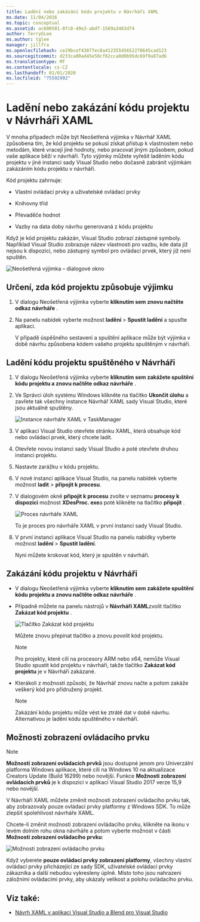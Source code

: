 ```yaml
---
title: Ladění nebo zakázání kódu projektu v Návrháři XAML
ms.date: 11/04/2016
ms.topic: conceptual
ms.assetid: ac600581-8fc8-49e3-abdf-1569a3483d74
author: TerryGLee
ms.author: tglee
manager: jillfra
ms.openlocfilehash: ce29bcef43877ec8a41235545652278645cad123
ms.sourcegitcommit: d233ca00ad45e50cf62cca0d0b95dc69f0a87ad6
ms.translationtype: MT
ms.contentlocale: cs-CZ
ms.lasthandoff: 01/01/2020
ms.locfileid: "75592992"
---
```

# <a name="debug-or-disable-project-code-in-xaml-designer"></a>Ladění nebo zakázání kódu projektu v Návrháři XAML

V mnoha případech může být Neošetřená výjimka v Návrhář XAML způsobena tím, že kód projektu se pokusí získat přístup k vlastnostem nebo metodám, které vracejí jiné hodnoty, nebo pracovat jiným způsobem, pokud vaše aplikace běží v návrháři. Tyto výjimky můžete vyřešit laděním kódu projektu v jiné instanci sady Visual Studio nebo dočasně zabránit výjimkám zakázáním kódu projektu v návrháři.

Kód projektu zahrnuje:

- Vlastní ovládací prvky a uživatelské ovládací prvky

- Knihovny tříd

- Převaděče hodnot

- Vazby na data doby návrhu generovaná z kódu projektu

Když je kód projektu zakázán, Visual Studio zobrazí zástupné symboly. Například Visual Studio zobrazuje název vlastnosti pro vazbu, kde data již nejsou k dispozici, nebo zástupný symbol pro ovládací prvek, který již není spuštěn.

![Neošetřená výjimka – dialogové okno](media/xaml_unhandledexception.png)

## <a name="to-determine-if-project-code-is-causing-an-exception"></a>Určení, zda kód projektu způsobuje výjimku

1. V dialogu Neošetřená výjimka vyberte **kliknutím sem znovu načtěte odkaz návrháře** .

2. Na panelu nabídek vyberte možnost **ladění** > **Spustit ladění** a spusťte aplikaci.

     V případě úspěšného sestavení a spuštění aplikace může být výjimka v době návrhu způsobena kódem vašeho projektu spuštěným v návrháři.

## <a name="to-debug-project-code-running-in-the-designer"></a>Ladění kódu projektu spuštěného v Návrháři

1. V dialogu Neošetřená výjimka vyberte **kliknutím sem zakážete spuštění kódu projektu a znovu načtěte odkaz návrháře** .

2. Ve Správci úloh systému Windows klikněte na tlačítko **Ukončit úlohu** a zavřete tak všechny instance Návrhář XAML sady Visual Studio, které jsou aktuálně spuštěny.

     ![Instance návrháře XAML v TaskManager](media/xaml_taskmanager.png)

3. V aplikaci Visual Studio otevřete stránku XAML, která obsahuje kód nebo ovládací prvek, který chcete ladit.

4. Otevřete novou instanci sady Visual Studio a poté otevřete druhou instanci projektu.

5. Nastavte zarážku v kódu projektu.

6. V nové instanci aplikace Visual Studio, na panelu nabídek vyberte možnost **ladit** > **připojit k procesu**.

7. V dialogovém okně **připojit k procesu** zvolte v seznamu **procesy k dispozici** možnost **XDesProc. exe**a poté klikněte na tlačítko **připojit** .

     ![Proces návrháře XAML](media/xaml_attach.png)

     To je proces pro návrháře XAML v první instanci sady Visual Studio.

8. V první instanci aplikace Visual Studio na panelu nabídky vyberte možnost **ladění** > **Spustit ladění**.

     Nyní můžete krokovat kód, který je spuštěn v návrháři.

## <a name="to-disable-project-code-in-the-designer"></a>Zakázání kódu projektu v Návrháři

- V dialogu Neošetřená výjimka vyberte **kliknutím sem zakážete spuštění kódu projektu a znovu načtěte odkaz návrháře** .

- Případně můžete na panelu nástrojů v **Návrháři XAML**zvolit tlačítko **Zakázat kód projektu** .

     ![Tlačítko Zakázat kód projektu](media/xaml_disablecode.png)

     Můžete znovu přepínat tlačítko a znovu povolit kód projektu.

    > [!NOTE]
    > Pro projekty, které cílí na procesory ARM nebo x64, nemůže Visual Studio spustit kód projektu v návrháři, takže tlačítko **Zakázat kód projektu** je v Návrháři zakázané.

- Kterákoli z možností způsobí, že Návrhář znovu načte a potom zakáže veškerý kód pro přidružený projekt.

    > [!NOTE]
    > Zakázání kódu projektu může vést ke ztrátě dat v době návrhu. Alternativou je ladění kódu spuštěného v návrháři.

## <a name="control-display-options"></a>Možnosti zobrazení ovládacího prvku

> [!NOTE]
> **Možnosti zobrazení ovládacích prvků** jsou dostupné jenom pro Univerzální platforma Windows aplikace, které cílí na Windows 10 na aktualizace Creators Update (Build 16299) nebo novější. Funkce **Možnosti zobrazení ovládacích prvků** je k dispozici v aplikaci Visual Studio 2017 verze 15,9 nebo novější.

V Návrháři XAML můžete změnit možnosti zobrazení ovládacího prvku tak, aby zobrazovaly pouze ovládací prvky platformy z Windows SDK. To může zlepšit spolehlivost návrháře XAML.

Chcete-li změnit možnosti zobrazení ovládacího prvku, klikněte na ikonu v levém dolním rohu okna návrháře a potom vyberte možnost v části **Možnosti zobrazení ovládacího prvku**:

![Možnosti zobrazení ovládacího prvku](media/control_display_options.png)

Když vyberete **pouze ovládací prvky zobrazení platformy**, všechny vlastní ovládací prvky přicházející ze sady SDK, uživatelské ovládací prvky zákazníka a další nebudou vykresleny úplně. Místo toho jsou nahrazeni záložními ovládacími prvky, aby ukázaly velikost a polohu ovládacího prvku.

## <a name="see-also"></a>Viz také:

- [Návrh XAML v aplikaci Visual Studio a Blend pro Visual Studio](designing-xaml-in-visual-studio.md)

